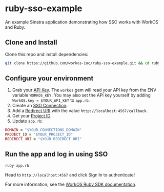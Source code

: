 # ruby-sso-example

An example Sinatra application demonstrating how SSO works with WorkOS and Ruby.

## Clone and Install

Clone this repo and install dependencies:

```sh
git clone https://github.com/workos-inc/ruby-sso-example.git && cd ruby-sso-example && bundle install
```

## Configure your environment

1. Grab your [API Key](https://dashboard.workos.com/api-keys). The `workos` gem will read your API key from the ENV variable `WORKOS_KEY`. You may also set the API key yourself by adding `WorkOS.key = $YOUR_API_KEY` to `app.rb`.
2. Create an [SSO Connection](https://dashboard.workos.com/sso/connections).
3. Add a [Redirect URI](https://dashboard.workos.com/sso/configuration) with the value `http://localhost:4567/callback`.
4. Get your [Project ID](https://dashboard.workos.com/sso/configuration).
5. Update `app.rb`:

```ruby
DOMAIN = "$YOUR_CONNECTIONS_DOMAIN"
PROJECT_ID = "$YOUR_PROJECT_ID"
REDIRECT_URI = "$YOUR_REDIRECT_URI"
```

## Run the app and log in using SSO

```sh
ruby app.rb
```

Head to `http://localhost:4567` and click Sign In to authenticate!

For more information, see the [WorkOS Ruby SDK documentation](https://dashboard.workos.com/docs/sdk/ruby).

